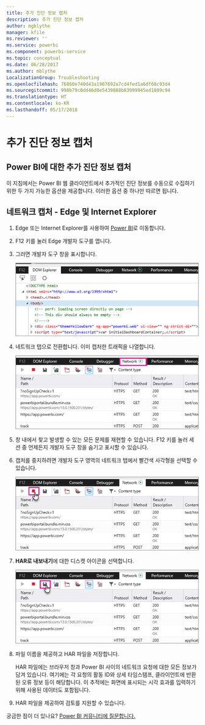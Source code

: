 ```yaml
---
title: 추가 진단 정보 캡처
description: 추가 진단 정보 캡처
author: mgblythe
manager: kfile
ms.reviewer: ''
ms.service: powerbi
ms.component: powerbi-service
ms.topic: conceptual
ms.date: 06/28/2017
ms.author: mblythe
LocalizationGroup: Troubleshooting
ms.openlocfilehash: 76860e740d43a1907692a7cd4fed1a6df68c93d4
ms.sourcegitcommit: 998b79c0dd46d0e5439888b83999945ed1809c94
ms.translationtype: HT
ms.contentlocale: ko-KR
ms.lasthandoff: 05/17/2018
---
```

# <a name="capturing-additional-diagnostic-information"></a>추가 진단 정보 캡처
## <a name="capturing-additional-diagnostic-information-for-power-bi"></a>Power BI에 대한 추가 진단 정보 캡처
이 지침에서는 Power BI 웹 클라이언트에서 추가적인 진단 정보를 수동으로 수집하기 위한 두 가지 가능한 옵션을 제공합니다.  이러한 옵션 중 하나만 따르면 됩니다.

## <a name="network-capture---edge--internet-explorer"></a>네트워크 캡처 - Edge 및 Internet Explorer
1. Edge 또는 Internet Explorer를 사용하여 [Power BI](https://app.powerbi.com)로 이동합니다.
2. F12 키를 눌러 Edge 개발자 도구를 엽니다.
3. 그러면 개발자 도구 창을 표시합니다. 
   
   ![](media/service-admin-capturing-additional-diagnostic-information-for-power-bi/edge-developer-tools.png)
4. 네트워크 탭으로 전환합니다. 이미 캡처한 트래픽을 나열합니다. 
   
   ![](media/service-admin-capturing-additional-diagnostic-information-for-power-bi/edge-network-tab.png)
5. 창 내에서 찾고 발생할 수 있는 모든 문제를 재현할 수 있습니다. F12 키를 눌러 세션 중 언제든지 개발자 도구 창을 숨기고 표시할 수 있습니다.
6. 캡처를 중지하려면 개발자 도구 영역의 네트워크 탭에서 빨간색 사각형을 선택할 수 있습니다.
   
   ![](media/service-admin-capturing-additional-diagnostic-information-for-power-bi/edge-network-tab-stop.png)
7. **HAR로 내보내기**에 대한 디스켓 아이콘을 선택합니다.
   
   ![](media/service-admin-capturing-additional-diagnostic-information-for-power-bi/edge-network-tab-save.png)
8. 파일 이름을 제공하고 HAR 파일을 저장합니다.
   
    HAR 파일에는 브라우저 창과 Power BI 사이의 네트워크 요청에 대한 모든 정보가 담겨 있습니다.  여기에는 각 요청의 활동 ID와 상세 타임스탬프, 클라이언트에 반환된 오류 정보 등이 해당합니다.  이 추적에는 화면에 표시되는 시각 효과를 입력하기 위해 사용된 데이터도 포함됩니다.
9. HAR 파일을 제공하여 검토를 지원할 수 있습니다.

궁금한 점이 더 있나요? [Power BI 커뮤니티에 질문합니다.](http://community.powerbi.com/)

